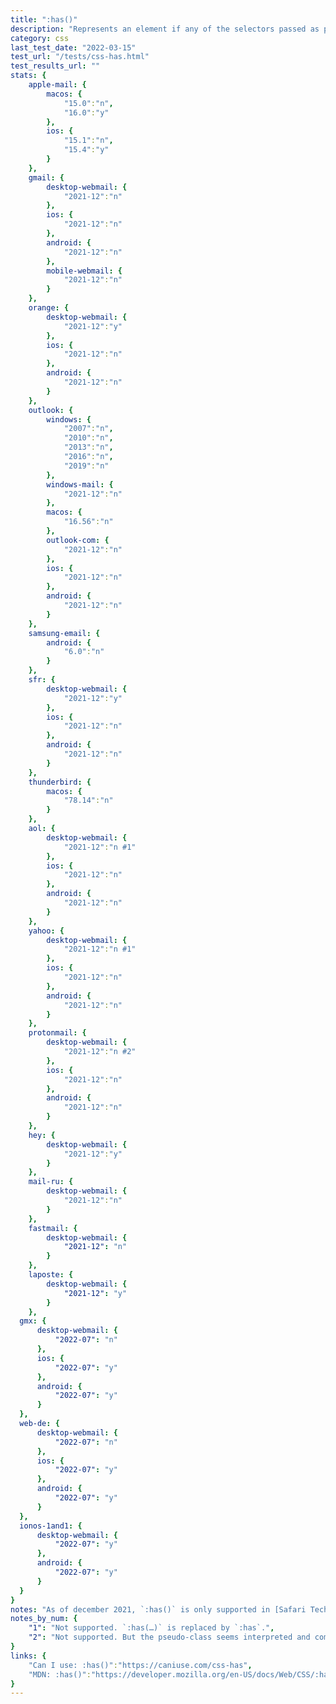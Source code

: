 ```yaml
---
title: ":has()"
description: "Represents an element if any of the selectors passed as parameters match at least one element."
category: css
last_test_date: "2022-03-15"
test_url: "/tests/css-has.html"
test_results_url: ""
stats: {
    apple-mail: {
        macos: {
            "15.0":"n",
            "16.0":"y"
        },
        ios: {
            "15.1":"n",
            "15.4":"y"
        }
    },
    gmail: {
        desktop-webmail: {
            "2021-12":"n"
        },
        ios: {
            "2021-12":"n"
        },
        android: {
            "2021-12":"n"
        },
        mobile-webmail: {
            "2021-12":"n"
        }
    },
    orange: {
        desktop-webmail: {
            "2021-12":"y"
        },
        ios: {
            "2021-12":"n"
        },
        android: {
            "2021-12":"n"
        }
    },
    outlook: {
        windows: {
            "2007":"n",
            "2010":"n",
            "2013":"n",
            "2016":"n",
            "2019":"n"
        },
        windows-mail: {
            "2021-12":"n"
        },
        macos: {
            "16.56":"n"
        },
        outlook-com: {
            "2021-12":"n"
        },
        ios: {
            "2021-12":"n"
        },
        android: {
            "2021-12":"n"
        }
    },
    samsung-email: {
        android: {
            "6.0":"n"
        }
    },
    sfr: {
        desktop-webmail: {
            "2021-12":"y"
        },
        ios: {
            "2021-12":"n"
        },
        android: {
            "2021-12":"n"
        }
    },
    thunderbird: {
        macos: {
            "78.14":"n"
        }
    },
    aol: {
        desktop-webmail: {
            "2021-12":"n #1"
        },
        ios: {
            "2021-12":"n"
        },
        android: {
            "2021-12":"n"
        }
    },
    yahoo: {
        desktop-webmail: {
            "2021-12":"n #1"
        },
        ios: {
            "2021-12":"n"
        },
        android: {
            "2021-12":"n"
        }
    },
    protonmail: {
        desktop-webmail: {
            "2021-12":"n #2"
        },
        ios: {
            "2021-12":"n"
        },
        android: {
            "2021-12":"n"
        }
    },
    hey: {
        desktop-webmail: {
            "2021-12":"y"
        }
    },
    mail-ru: {
        desktop-webmail: {
            "2021-12":"n"
        }
    },
    fastmail: {
        desktop-webmail: {
            "2021-12": "n"
        }
    },
    laposte: {
        desktop-webmail: {
            "2021-12": "y"
        }
    },
  gmx: {
      desktop-webmail: {
          "2022-07": "n" 
      },
      ios: {
          "2022-07": "y"
      },
      android: {
          "2022-07": "y"
      }
  },
  web-de: {
      desktop-webmail: {
          "2022-07": "n" 
      },
      ios: {
          "2022-07": "y"
      },
      android: {
          "2022-07": "y"
      }
  },
  ionos-1and1: {
      desktop-webmail: {
          "2022-07": "y"
      },
      android: {
          "2022-07": "y"
      }
  }
}
notes: "As of december 2021, `:has()` is only supported in [Safari Technology Preview 137](https://webkit.org/blog/12156/release-notes-for-safari-technology-preview-137/). As of march 2022, it is supported in Safari 15.4."
notes_by_num: {
    "1": "Not supported. `:has(…)` is replaced by `:has`.",
    "2": "Not supported. But the pseudo-class seems interpreted and computed server side."
}
links: {
    "Can I use: :has()":"https://caniuse.com/css-has",
    "MDN: :has()":"https://developer.mozilla.org/en-US/docs/Web/CSS/:has"
}
---
```

